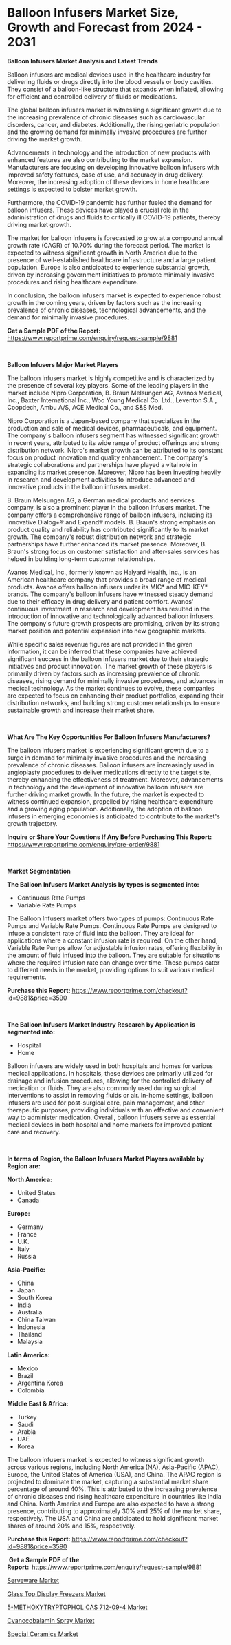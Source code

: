 <p><h1>Balloon Infusers Market Size, Growth and Forecast from 2024 - 2031</h1></p><p><strong>Balloon Infusers Market Analysis and Latest Trends</strong></p>
<p><p>Balloon infusers are medical devices used in the healthcare industry for delivering fluids or drugs directly into the blood vessels or body cavities. They consist of a balloon-like structure that expands when inflated, allowing for efficient and controlled delivery of fluids or medications.</p><p>The global balloon infusers market is witnessing a significant growth due to the increasing prevalence of chronic diseases such as cardiovascular disorders, cancer, and diabetes. Additionally, the rising geriatric population and the growing demand for minimally invasive procedures are further driving the market growth.</p><p>Advancements in technology and the introduction of new products with enhanced features are also contributing to the market expansion. Manufacturers are focusing on developing innovative balloon infusers with improved safety features, ease of use, and accuracy in drug delivery. Moreover, the increasing adoption of these devices in home healthcare settings is expected to bolster market growth.</p><p>Furthermore, the COVID-19 pandemic has further fueled the demand for balloon infusers. These devices have played a crucial role in the administration of drugs and fluids to critically ill COVID-19 patients, thereby driving market growth.</p><p>The market for balloon infusers is forecasted to grow at a compound annual growth rate (CAGR) of 10.70% during the forecast period. The market is expected to witness significant growth in North America due to the presence of well-established healthcare infrastructure and a large patient population. Europe is also anticipated to experience substantial growth, driven by increasing government initiatives to promote minimally invasive procedures and rising healthcare expenditure.</p><p>In conclusion, the balloon infusers market is expected to experience robust growth in the coming years, driven by factors such as the increasing prevalence of chronic diseases, technological advancements, and the demand for minimally invasive procedures.</p></p>
<p><strong>Get a Sample PDF of the Report:&nbsp;</strong> <a href="https://www.reportprime.com/enquiry/request-sample/9881">https://www.reportprime.com/enquiry/request-sample/9881</a></p>
<p>&nbsp;</p>
<p><strong>Balloon Infusers Major Market Players</strong></p>
<p><p>The balloon infusers market is highly competitive and is characterized by the presence of several key players. Some of the leading players in the market include Nipro Corporation, B. Braun Melsungen AG, Avanos Medical, Inc., Baxter International Inc., Woo Young Medical Co. Ltd., Leventon S.A., Coopdech, Ambu A/S, ACE Medical Co., and S&S Med.</p><p>Nipro Corporation is a Japan-based company that specializes in the production and sale of medical devices, pharmaceuticals, and equipment. The company's balloon infusers segment has witnessed significant growth in recent years, attributed to its wide range of product offerings and strong distribution network. Nipro's market growth can be attributed to its constant focus on product innovation and quality enhancement. The company's strategic collaborations and partnerships have played a vital role in expanding its market presence. Moreover, Nipro has been investing heavily in research and development activities to introduce advanced and innovative products in the balloon infusers market.</p><p>B. Braun Melsungen AG, a German medical products and services company, is also a prominent player in the balloon infusers market. The company offers a comprehensive range of balloon infusers, including its innovative Dialog+® and Expand® models. B. Braun's strong emphasis on product quality and reliability has contributed significantly to its market growth. The company's robust distribution network and strategic partnerships have further enhanced its market presence. Moreover, B. Braun's strong focus on customer satisfaction and after-sales services has helped in building long-term customer relationships.</p><p>Avanos Medical, Inc., formerly known as Halyard Health, Inc., is an American healthcare company that provides a broad range of medical products. Avanos offers balloon infusers under its MIC* and MIC-KEY* brands. The company's balloon infusers have witnessed steady demand due to their efficacy in drug delivery and patient comfort. Avanos' continuous investment in research and development has resulted in the introduction of innovative and technologically advanced balloon infusers. The company's future growth prospects are promising, driven by its strong market position and potential expansion into new geographic markets.</p><p>While specific sales revenue figures are not provided in the given information, it can be inferred that these companies have achieved significant success in the balloon infusers market due to their strategic initiatives and product innovation. The market growth of these players is primarily driven by factors such as increasing prevalence of chronic diseases, rising demand for minimally invasive procedures, and advances in medical technology. As the market continues to evolve, these companies are expected to focus on enhancing their product portfolios, expanding their distribution networks, and building strong customer relationships to ensure sustainable growth and increase their market share.</p></p>
<p>&nbsp;</p>
<p><strong>What Are The Key Opportunities For Balloon Infusers Manufacturers?</strong></p>
<p><p>The balloon infusers market is experiencing significant growth due to a surge in demand for minimally invasive procedures and the increasing prevalence of chronic diseases. Balloon infusers are increasingly used in angioplasty procedures to deliver medications directly to the target site, thereby enhancing the effectiveness of treatment. Moreover, advancements in technology and the development of innovative balloon infusers are further driving market growth. In the future, the market is expected to witness continued expansion, propelled by rising healthcare expenditure and a growing aging population. Additionally, the adoption of balloon infusers in emerging economies is anticipated to contribute to the market's growth trajectory.</p></p>
<p><strong>Inquire or Share Your Questions If Any Before Purchasing This Report:</strong> <a href="https://www.reportprime.com/enquiry/pre-order/9881">https://www.reportprime.com/enquiry/pre-order/9881</a></p>
<p>&nbsp;</p>
<p><strong>Market Segmentation</strong></p>
<p><strong>The Balloon Infusers Market Analysis by types is segmented into:</strong></p>
<p><ul><li>Continuous Rate Pumps</li><li>Variable Rate Pumps</li></ul></p>
<p><p>The Balloon Infusers market offers two types of pumps: Continuous Rate Pumps and Variable Rate Pumps. Continuous Rate Pumps are designed to infuse a consistent rate of fluid into the balloon. They are ideal for applications where a constant infusion rate is required. On the other hand, Variable Rate Pumps allow for adjustable infusion rates, offering flexibility in the amount of fluid infused into the balloon. They are suitable for situations where the required infusion rate can change over time. These pumps cater to different needs in the market, providing options to suit various medical requirements.</p></p>
<p><strong>Purchase this Report:&nbsp;</strong><a href="https://www.reportprime.com/checkout?id=9881&price=3590">https://www.reportprime.com/checkout?id=9881&price=3590</a></p>
<p>&nbsp;</p>
<p><strong>The Balloon Infusers Market Industry Research by Application is segmented into:</strong></p>
<p><ul><li>Hospital</li><li>Home</li></ul></p>
<p><p>Balloon infusers are widely used in both hospitals and homes for various medical applications. In hospitals, these devices are primarily utilized for drainage and infusion procedures, allowing for the controlled delivery of medication or fluids. They are also commonly used during surgical interventions to assist in removing fluids or air. In-home settings, balloon infusers are used for post-surgical care, pain management, and other therapeutic purposes, providing individuals with an effective and convenient way to administer medication. Overall, balloon infusers serve as essential medical devices in both hospital and home markets for improved patient care and recovery.</p></p>
<p>&nbsp;</p>
<p><strong>In terms of Region, the Balloon Infusers Market Players available by Region are:</strong></p>
<p>
    <p> <strong> North America: </strong>
        <ul>
            <li>United States</li>
            <li>Canada</li>
        </ul>
        </p> 
    <p> <strong> Europe: </strong>
        <ul>
            <li>Germany</li>
            <li>France</li>
            <li>U.K.</li>
            <li>Italy</li>
            <li>Russia</li>
        </ul>
        </p> 
    <p> <strong> Asia-Pacific: </strong>
        <ul>
            <li>China</li>
            <li>Japan</li>
            <li>South Korea</li>
            <li>India</li>
            <li>Australia</li>
            <li>China Taiwan</li>
            <li>Indonesia</li>
            <li>Thailand</li>
            <li>Malaysia</li>
        </ul>
        </p> 
    <p> <strong> Latin America: </strong>
        <ul>
            <li>Mexico</li>
            <li>Brazil</li>
            <li>Argentina Korea</li>
            <li>Colombia</li>
        </ul>
        </p> 
    <p> <strong> Middle East & Africa: </strong>
        <ul>
            <li>Turkey</li>
            <li>Saudi</li>
            <li>Arabia</li>
            <li>UAE</li>
            <li>Korea</li>
        </ul>
    </p>
    </p>
<p><p>The balloon infusers market is expected to witness significant growth across various regions, including North America (NA), Asia-Pacific (APAC), Europe, the United States of America (USA), and China. The APAC region is projected to dominate the market, capturing a substantial market share percentage of around 40%. This is attributed to the increasing prevalence of chronic diseases and rising healthcare expenditure in countries like India and China. North America and Europe are also expected to have a strong presence, contributing to approximately 30% and 25% of the market share, respectively. The USA and China are anticipated to hold significant market shares of around 20% and 15%, respectively.</p></p>
<p><strong>Purchase this Report: </strong><a href="https://www.reportprime.com/checkout?id=9881&price=3590">https://www.reportprime.com/checkout?id=9881&price=3590</a></p>
<p>&nbsp;<strong>Get a Sample PDF of the Report:&nbsp;&nbsp;</strong><a href="https://www.reportprime.com/enquiry/request-sample/9881">https://www.reportprime.com/enquiry/request-sample/9881</a></p>
<p><strong></strong></p>
<p><p><a href="https://medium.com/@haileeward2023/serveware-market-size-and-market-trends-complete-industry-overview-2024-to-2031-69aaa22095b4">Serveware Market</a></p><p><a href="https://medium.com/@haileeward2023/glass-top-display-freezers-market-size-reveals-the-best-marketing-channels-in-global-industry-5b85cfced04f">Glass Top Display Freezers Market</a></p><p><a href="https://medium.com/@haileeward2023/5-methoxytryptophol-cas-712-09-4-market-comprehensive-assessment-by-type-application-and-06fa308c7512">5-METHOXYTRYPTOPHOL CAS 712-09-4 Market</a></p><p><a href="https://medium.com/@haileeward2023/cyanocobalamin-spray-market-exploring-market-share-market-trends-and-future-growth-17a1cb02792d">Cyanocobalamin Spray Market</a></p><p><a href="https://medium.com/@haileeward2023/decoding-special-ceramics-market-metrics-market-share-trends-and-growth-patterns-f579956bfb17">Special Ceramics Market</a></p></p>